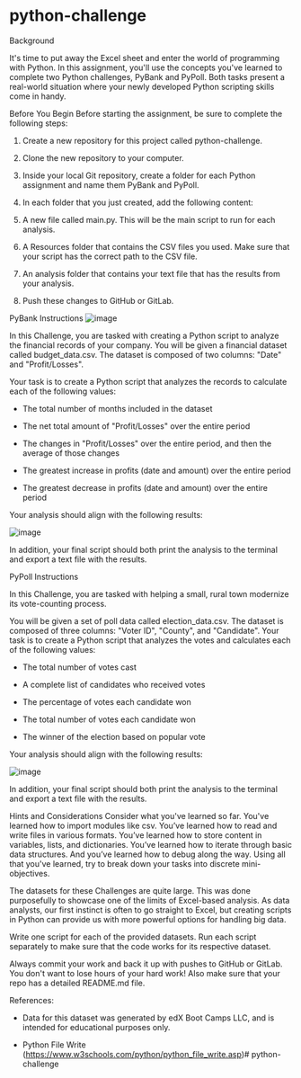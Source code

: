 # python-challenge

Background

It's time to put away the Excel sheet and enter the world of programming with Python. In this assignment, you'll use the concepts you've learned to complete two Python challenges, PyBank and PyPoll. Both tasks present a real-world situation where your newly developed Python scripting skills come in handy.

Before You Begin
Before starting the assignment, be sure to complete the following steps:

1. Create a new repository for this project called python-challenge.

2. Clone the new repository to your computer.

3. Inside your local Git repository, create a folder for each Python assignment and name them PyBank and PyPoll.

4. In each folder that you just created, add the following content:

5. A new file called main.py. This will be the main script to run for each analysis.

6. A Resources folder that contains the CSV files you used. Make sure that your script has the correct path to the CSV file.

7. An analysis folder that contains your text file that has the results from your analysis.

8. Push these changes to GitHub or GitLab.

PyBank Instructions
![image](https://github.com/RaphaelSheikh/python-challenge/assets/166172978/37a006e9-3595-4ead-bea6-6220089df56e)

In this Challenge, you are tasked with creating a Python script to analyze the financial records of your company. You will be given a financial dataset called budget_data.csv. The dataset is composed of two columns: "Date" and "Profit/Losses".

Your task is to create a Python script that analyzes the records to calculate each of the following values:

- The total number of months included in the dataset

- The net total amount of "Profit/Losses" over the entire period

- The changes in "Profit/Losses" over the entire period, and then the average of those changes

- The greatest increase in profits (date and amount) over the entire period

- The greatest decrease in profits (date and amount) over the entire period

Your analysis should align with the following results:

![image](https://github.com/RaphaelSheikh/python-challenge/assets/166172978/40ff58a8-8b26-48d4-9b75-94b0d54442ac)

In addition, your final script should both print the analysis to the terminal and export a text file with the results.

PyPoll Instructions

In this Challenge, you are tasked with helping a small, rural town modernize its vote-counting process.

You will be given a set of poll data called election_data.csv. The dataset is composed of three columns: "Voter ID", "County", and "Candidate". Your task is to create a Python script that analyzes the votes and calculates each of the following values:

- The total number of votes cast

- A complete list of candidates who received votes

- The percentage of votes each candidate won

- The total number of votes each candidate won

- The winner of the election based on popular vote

Your analysis should align with the following results:

![image](https://github.com/RaphaelSheikh/python-challenge/assets/166172978/efd1a6e0-d563-44e1-9900-31ee1a18e121)

In addition, your final script should both print the analysis to the terminal and export a text file with the results.

Hints and Considerations
Consider what you've learned so far. You've learned how to import modules like csv. You’ve learned how to read and write files in various formats. You’ve learned how to store content in variables, lists, and dictionaries. You’ve learned how to iterate through basic data structures. And you’ve learned how to debug along the way. Using all that you've learned, try to break down your tasks into discrete mini-objectives.

The datasets for these Challenges are quite large. This was done purposefully to showcase one of the limits of Excel-based analysis. As data analysts, our first instinct is often to go straight to Excel, but creating scripts in Python can provide us with more powerful options for handling big data.

Write one script for each of the provided datasets. Run each script separately to make sure that the code works for its respective dataset.

Always commit your work and back it up with pushes to GitHub or GitLab. You don't want to lose hours of your hard work! Also make sure that your repo has a detailed README.md file.

References:

- Data for this dataset was generated by edX Boot Camps LLC, and is intended for educational purposes only.

- Python File Write (https://www.w3schools.com/python/python_file_write.asp)# python-challenge
